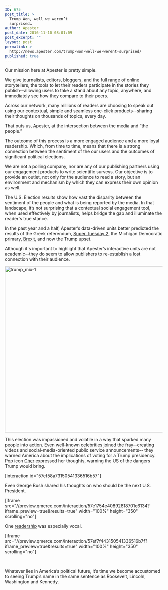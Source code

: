```yaml
---
ID: 675
post_title: >
  Trump Won, well we weren’t
  surprised…
author: Apester
post_date: 2016-11-10 08:01:09
post_excerpt: ""
layout: post
permalink: >
  http://news.apester.com/trump-won-well-we-werent-surprised/
published: true
---
```

<span style="font-weight: 400">Our mission here at Apester is pretty simple.</span>

<span style="font-weight: 400">We give journalists, editors, bloggers, and the full range of online storytellers, the tools to let their readers participate in the stories they publish--allowing users to take a stand about any topic, anywhere, and immediately see how they compare to their peers.</span>

<span style="font-weight: 400">Across our network, many millions of readers are choosing to speak out using our contextual, simple and seamless one-click products--sharing their thoughts on thousands of topics, every day.</span>

<span style="font-weight: 400">That puts us, Apester, at the intersection between the media and “the people.”</span>

<span style="font-weight: 400">The outcome of this process is a more engaged audience and a more loyal readership. Which, from time to time, means that there is a strong connection between the sentiment of the our users and the outcomes of significant political elections.</span>

<span style="font-weight: 400">We are not a polling company, nor are any of our publishing partners using our engagement products to write scientific surveys. Our objective is to provide an outlet, not only for the audience to read a story, but an environment and mechanism by which they can express their own opinion as well.  </span>

<span style="font-weight: 400">The U.S. Election results show how vast the disparity between the sentiment of the people and what is being reported by the media. In that landscape, it’s not surprising that </span><span style="font-weight: 400">a contextual social engagement tool, when used effectively by journalists, helps bridge the gap and illuminate the reader's true stance.</span>

<span style="font-weight: 400"><span style="font-weight: 400">In the past year and a half, Apester’s data-driven units better predicted the results of the Greek referendum, </span><a href="http://news.apester.com/aol-apester-poll-won-super-tuesday-2-predicted-michigan-upset-2/"><span style="font-weight: 400">Super Tuesday 2,</span></a><span style="font-weight: 400"> the Michigan Democratic primary, </span><a href="http://news.apester.com/brexit-no-one-saw-it-coming-you-did/"><span style="font-weight: 400">Brexit</span></a><span style="font-weight: 400">, and now the Trump upset. </span></span>

<span style="font-weight: 400">Although it's important to highlight that Apester’s interactive units are not academic--they do seem to allow publishers to re-establish a lost connection with their audience.</span>

<span style="font-weight: 400"><img class="alignnone size-large wp-image-676" src="http://news.apester.com/wp-content/uploads/sites/2/2016/11/trump_mix-1-1024x727.png" alt="trump_mix-1" width="750" height="532" /></span>

<span style="font-weight: 400">This election was impassioned and volatile in a way that sparked many people into action. Even well-known celebrities joined the fray--creating videos and social-media-oriented public service announcements-- they warned America about the implications of voting for a Trump presidency. Pop icon <a href="http://www.aol.co.uk/2016/09/30/im-traumatised-by-trump-says-cher-warning-that-this-election-will-change-america/"><span style="font-weight: 400">Cher</span></a><span style="font-weight: 400"> expressed her thoughts, warning the US of the dangers Trump would bring. </span></span>

[interaction id="57ef58a73150541336516b57"]

<span style="font-weight: 400">Even George Bush shared his thoughts on who should be the next U.S. President. </span>

[iframe src="//preview.qmerce.com/interaction/57e1754e40892818701e6134?iframe_preview=true&amp;results=true" width="100%" height="350" scrolling="no"]

<span style="font-weight: 400">One <a href="http://www.theladbible.com/now/interesting-donald-trump-and-hilary-clinton-neck-and-neck-in-presidential-contest-20161109" target="_blank">readership</a> was especially vocal.</span>

[iframe src="//preview.qmerce.com/interaction/57ef7f443150541336516b7f?iframe_preview=true&amp;results=true" width="100%" height="350" scrolling="no"]

&nbsp;

<span style="font-weight: 400">Whatever lies in America’s political future, it’s time we become accustomed to seeing Trump’s name in the same sentence as Roosevelt, Lincoln, Washington and Kennedy. </span>

&nbsp;